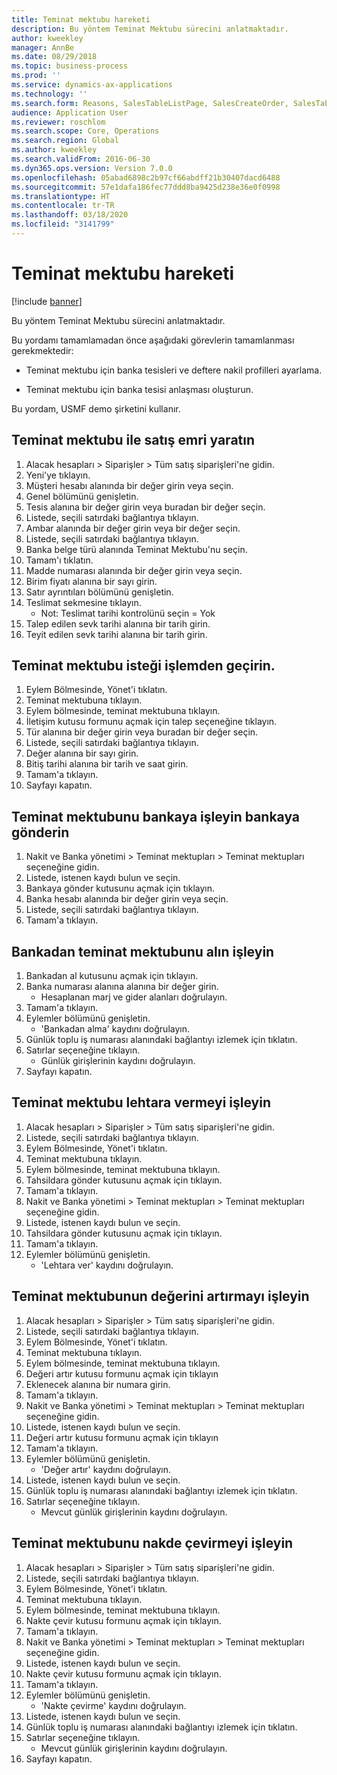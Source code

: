 ```yaml
---
title: Teminat mektubu hareketi
description: Bu yöntem Teminat Mektubu sürecini anlatmaktadır.
author: kweekley
manager: AnnBe
ms.date: 08/29/2018
ms.topic: business-process
ms.prod: ''
ms.service: dynamics-ax-applications
ms.technology: ''
ms.search.form: Reasons, SalesTableListPage, SalesCreateOrder, SalesTable, BankLGRequestForm, BankLGRequestFormRequest, BankLGGuarantee, BankLGFormSubmitToBank, BankDocumentAgreementLineLookup, BankLGFormReceiveFromBank, LedgerJournalTable, LedgerJournalTransDaily, BankLGRequestFormGiveToBeneficiary, BankLGFormGiveToBeneficiary, BankLGRequestFormIncreaseValue, BankLGFormIncreaseValue, BankLGRequestFormLiquidate, BankLGFormLiquidate
audience: Application User
ms.reviewer: roschlom
ms.search.scope: Core, Operations
ms.search.region: Global
ms.author: kweekley
ms.search.validFrom: 2016-06-30
ms.dyn365.ops.version: Version 7.0.0
ms.openlocfilehash: 05abad6898c2b97cf66abdff21b30407dacd6488
ms.sourcegitcommit: 57e1dafa186fec77ddd8ba9425d238e36e0f0998
ms.translationtype: HT
ms.contentlocale: tr-TR
ms.lasthandoff: 03/18/2020
ms.locfileid: "3141799"
---
```

# <a name="letter-of-guarantee-transaction"></a>Teminat mektubu hareketi

[!include [banner](../../includes/banner.md)]

Bu yöntem Teminat Mektubu sürecini anlatmaktadır.



Bu yordamı tamamlamadan önce aşağıdaki görevlerin tamamlanması gerekmektedir:

- Teminat mektubu için banka tesisleri ve deftere nakil profilleri ayarlama.

- Teminat mektubu için banka tesisi anlaşması oluşturun.



Bu yordam, USMF demo şirketini kullanır.


## <a name="create-sales-order-with-letter-of-guarantee"></a>Teminat mektubu ile satış emri yaratın
1. Alacak hesapları > Siparişler > Tüm satış siparişleri'ne gidin.
2. Yeni'ye tıklayın.
3. Müşteri hesabı alanında bir değer girin veya seçin.
4. Genel bölümünü genişletin.
5. Tesis alanına bir değer girin veya buradan bir değer seçin.
6. Listede, seçili satırdaki bağlantıya tıklayın.
7. Ambar alanında bir değer girin veya bir değer seçin.
8. Listede, seçili satırdaki bağlantıya tıklayın.
9. Banka belge türü alanında Teminat Mektubu'nu seçin.
10. Tamam'ı tıklatın.
11. Madde numarası alanında bir değer girin veya seçin.
12. Birim fiyatı alanına bir sayı girin.
13. Satır ayrıntıları bölümünü genişletin.
14. Teslimat sekmesine tıklayın.
    * Not: Teslimat tarihi kontrolünü seçin = Yok  
15. Talep edilen sevk tarihi alanına bir tarih girin.
16. Teyit edilen sevk tarihi alanına bir tarih girin.

## <a name="process-letter-of-guarantee_request"></a>Teminat mektubu isteği işlemden geçirin.
1. Eylem Bölmesinde, Yönet'i tıklatın.
2. Teminat mektubuna tıklayın.
3. Eylem bölmesinde, teminat mektubuna tıklayın.
4. İletişim kutusu formunu açmak için talep seçeneğine tıklayın.
5. Tür alanına bir değer girin veya buradan bir değer seçin.
6. Listede, seçili satırdaki bağlantıya tıklayın.
7. Değer alanına bir sayı girin.
8. Bitiş tarihi alanına bir tarih ve saat girin.
9. Tamam'a tıklayın.
10. Sayfayı kapatın.

## <a name="process-letter-of-guarantee_submit-to-bank"></a>Teminat mektubunu bankaya işleyin bankaya gönderin
1. Nakit ve Banka yönetimi > Teminat mektupları > Teminat mektupları seçeneğine gidin.
2. Listede, istenen kaydı bulun ve seçin.
3. Bankaya gönder kutusunu açmak için tıklayın.
4. Banka hesabı alanında bir değer girin veya seçin.
5. Listede, seçili satırdaki bağlantıya tıklayın.
6. Tamam'a tıklayın.

## <a name="process-letter-of-guarantee_receive-from-bank"></a>Bankadan teminat mektubunu alın işleyin
1. Bankadan al kutusunu açmak için tıklayın.
2. Banka numarası alanına alanına bir değer girin.
    * Hesaplanan marj ve gider alanları doğrulayın.  
3. Tamam'a tıklayın.
4. Eylemler bölümünü genişletin.
    * 'Bankadan alma' kaydını doğrulayın.  
5. Günlük toplu iş numarası alanındaki bağlantıyı izlemek için tıklatın.
6. Satırlar seçeneğine tıklayın.
    * Günlük girişlerinin kaydını doğrulayın.  
7. Sayfayı kapatın.

## <a name="process-letter-of-guarantee_give-to-beneficiary"></a>Teminat mektubu lehtara vermeyi işleyin
1. Alacak hesapları > Siparişler > Tüm satış siparişleri'ne gidin.
2. Listede, seçili satırdaki bağlantıya tıklayın.
3. Eylem Bölmesinde, Yönet'i tıklatın.
4. Teminat mektubuna tıklayın.
5. Eylem bölmesinde, teminat mektubuna tıklayın.
6. Tahsildara gönder kutusunu açmak için tıklayın.
7. Tamam'a tıklayın.
8. Nakit ve Banka yönetimi > Teminat mektupları > Teminat mektupları seçeneğine gidin.
9. Listede, istenen kaydı bulun ve seçin.
10. Tahsildara gönder kutusunu açmak için tıklayın.
11. Tamam'a tıklayın.
12. Eylemler bölümünü genişletin.
    * 'Lehtara ver' kaydını doğrulayın.  

## <a name="process-letter-of-guarantee_increase-value"></a>Teminat mektubunun değerini artırmayı işleyin
1. Alacak hesapları > Siparişler > Tüm satış siparişleri'ne gidin.
2. Listede, seçili satırdaki bağlantıya tıklayın.
3. Eylem Bölmesinde, Yönet'i tıklatın.
4. Teminat mektubuna tıklayın.
5. Eylem bölmesinde, teminat mektubuna tıklayın.
6. Değeri artır kutusu formunu açmak için tıklayın
7. Eklenecek alanına bir numara girin.
8. Tamam'a tıklayın.
9. Nakit ve Banka yönetimi > Teminat mektupları > Teminat mektupları seçeneğine gidin.
10. Listede, istenen kaydı bulun ve seçin.
11. Değeri artır kutusu formunu açmak için tıklayın
12. Tamam'a tıklayın.
13. Eylemler bölümünü genişletin.
    * 'Değer artır' kaydını doğrulayın.  
14. Listede, istenen kaydı bulun ve seçin.
15. Günlük toplu iş numarası alanındaki bağlantıyı izlemek için tıklatın.
16. Satırlar seçeneğine tıklayın.
    * Mevcut günlük girişlerinin kaydını doğrulayın.  

## <a name="process-letter-of-guarantee_liquidate"></a>Teminat mektubunu nakde çevirmeyi işleyin
1. Alacak hesapları > Siparişler > Tüm satış siparişleri'ne gidin.
2. Listede, seçili satırdaki bağlantıya tıklayın.
3. Eylem Bölmesinde, Yönet'i tıklatın.
4. Teminat mektubuna tıklayın.
5. Eylem bölmesinde, teminat mektubuna tıklayın.
6. Nakte çevir kutusu formunu açmak için tıklayın.
7. Tamam'a tıklayın.
8. Nakit ve Banka yönetimi > Teminat mektupları > Teminat mektupları seçeneğine gidin.
9. Listede, istenen kaydı bulun ve seçin.
10. Nakte çevir kutusu formunu açmak için tıklayın.
11. Tamam'a tıklayın.
12. Eylemler bölümünü genişletin.
    * 'Nakte çevirme' kaydını doğrulayın.  
13. Listede, istenen kaydı bulun ve seçin.
14. Günlük toplu iş numarası alanındaki bağlantıyı izlemek için tıklatın.
15. Satırlar seçeneğine tıklayın.
    * Mevcut günlük girişlerinin kaydını doğrulayın.  
16. Sayfayı kapatın.


